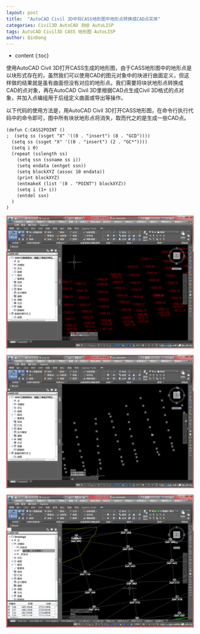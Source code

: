 ```yaml
---
layout: post
title:  "AutoCAD Civil 3D中将CASS地形图中地形点转换成CAD点实体"
categories: Civil3D AutoCAD 测绘 AutoLISP
tags: AutoCAD Civil3D CASS 地形图 AutoLISP
author: QinDong
---
```

* content
{:toc}

使用AutoCAD Civil 3D打开CASS生成的地形图，由于CASS地形图中的地形点是以块形式存在的，虽然我们可以使用CAD的图元对象中的块进行曲面定义，但这样做的结果就是虽有曲面但没有对应的地形点。我们需要将块状地形点转换成CAD的点对象，再在AutoCAD Civil 3D里根据CAD点生成Civil 3D格式的点对象，并加入点编组用于后组定义曲面或导出等操作。

以下代码的使用方法是，用AutoCAD Civil 3D打开CASS地形图，在命令行执行代码中的命令即可，图中所有块状地形点将消失，取而代之的是生成一些CAD点。
``` LISP
(defun C:CASS2POINT ()
;  (setq ss (ssget "X" '((0 . "insert") (8 . "GCD"))))
  (setq ss (ssget "X" '((0 . "insert") (2 . "GC*"))))
  (setq i 0)
  (repeat (sslength ss)
    (setq ssn (ssname ss i))
    (setq endata (entget ssn))
    (setq blockXYZ (assoc 10 endata))
    (print blockXYZ)
    (entmakeX (list '(0 . "POINT") blockXYZ))
    (setq i (1+ i))
    (entdel ssn)
  )
)
```

![](/img/2019/201906020101.png)

![](/img/2019/201906020102.png)

![](/img/2019/201906020103.png)